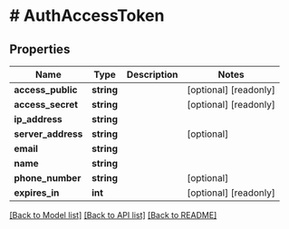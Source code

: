 # # AuthAccessToken

## Properties

Name | Type | Description | Notes
------------ | ------------- | ------------- | -------------
**access_public** | **string** |  | [optional] [readonly]
**access_secret** | **string** |  | [optional] [readonly]
**ip_address** | **string** |  |
**server_address** | **string** |  | [optional]
**email** | **string** |  |
**name** | **string** |  |
**phone_number** | **string** |  | [optional]
**expires_in** | **int** |  | [optional] [readonly]

[[Back to Model list]](../../README.md#models) [[Back to API list]](../../README.md#endpoints) [[Back to README]](../../README.md)
